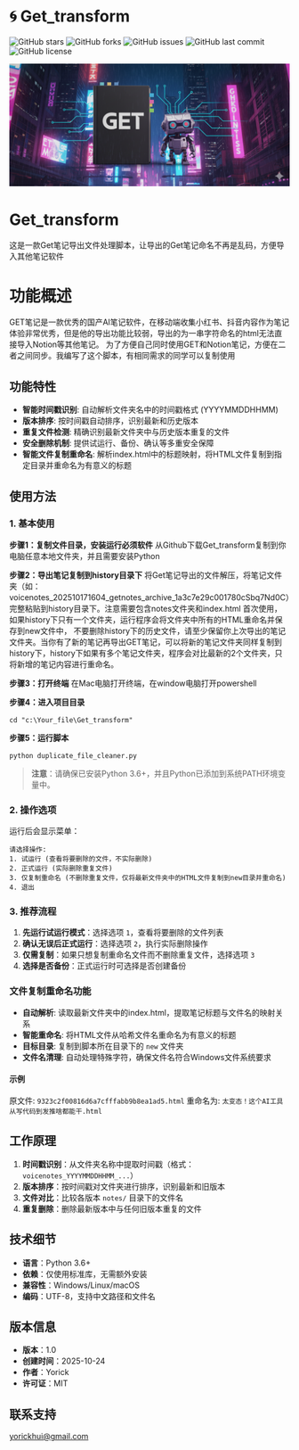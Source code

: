# 🌀 Get_transform

![GitHub stars](https://img.shields.io/github/stars/yorickhui/Get_transform?style=for-the-badge&color=blue)
![GitHub forks](https://img.shields.io/github/forks/yorickhui/Get_transform?style=for-the-badge&color=green)
![GitHub issues](https://img.shields.io/github/issues/yorickhui/Get_transform?style=for-the-badge&color=orange)
![GitHub last commit](https://img.shields.io/github/last-commit/yorickhui/Get_transform?style=for-the-badge&color=purple)
![GitHub license](https://img.shields.io/github/license/yorickhui/Get_transform?style=for-the-badge&color=brightgreen)

<p align="center">
  <img src="/banner.png" width="600">
</p>

# Get_transform
这是一款Get笔记导出文件处理脚本，让导出的Get笔记命名不再是乱码，方便导入其他笔记软件

# 功能概述
GET笔记是一款优秀的国产AI笔记软件，在移动端收集小红书、抖音内容作为笔记体验非常优秀，但是他的导出功能比较弱，导出的为一串字符命名的html无法直接导入Notion等其他笔记。
为了方便自己同时使用GET和Notion笔记，方便在二者之间同步。我编写了这个脚本，有相同需求的同学可以复制使用


## 功能特性

- **智能时间戳识别**: 自动解析文件夹名中的时间戳格式 (YYYYMMDDHHMM)
- **版本排序**: 按时间戳自动排序，识别最新和历史版本
- **重复文件检测**: 精确识别最新文件夹中与历史版本重复的文件
- **安全删除机制**: 提供试运行、备份、确认等多重安全保障
- **智能文件复制重命名**: 解析index.html中的标题映射，将HTML文件复制到指定目录并重命名为有意义的标题


## 使用方法

### 1. 基本使用
**步骤1：复制文件目录，安装运行必须软件**
从Github下载Get_transform复制到你电脑任意本地文件夹，并且需要安装Python

**步骤2：导出笔记复制到history目录下**
将Get笔记导出的文件解压，将笔记文件夹（如：voicenotes_202510171604_getnotes_archive_1a3c7e29c001780cSbq7Nd0C）完整粘贴到history目录下。注意需要包含notes文件夹和index.html
首次使用，如果history下只有一个文件夹，运行程序会将文件夹中所有的HTML重命名并保存到new文件中，
不要删除history下的历史文件，请至少保留你上次导出的笔记文件夹。当你有了新的笔记再导出GET笔记，可以将新的笔记文件夹同样复制到history下，history下如果有多个笔记文件夹，程序会对比最新的2个文件夹，只将新增的笔记内容进行重命名。

**步骤3：打开终端**
在Mac电脑打开终端，在window电脑打开powershell

**步骤4：进入项目目录**
```把下面地址替换成你的存放目录，在powershell中运行以下命令
cd "c:\Your_file\Get_transform"
```
**步骤5：运行脚本**
```在powershell中运行以下命令
python duplicate_file_cleaner.py
```

> **注意**：请确保已安装Python 3.6+，并且Python已添加到系统PATH环境变量中。

### 2. 操作选项

运行后会显示菜单：

```
请选择操作:
1. 试运行 (查看将要删除的文件，不实际删除)
2. 正式运行 (实际删除重复文件)
3. 仅复制重命名 (不删除重复文件，仅将最新文件夹中的HTML文件复制到new目录并重命名)
4. 退出
```

### 3. 推荐流程

1. **先运行试运行模式**：选择选项 `1`，查看将要删除的文件列表
2. **确认无误后正式运行**：选择选项 `2`，执行实际删除操作
3. **仅需复制**：如果只想复制重命名文件而不删除重复文件，选择选项 `3`
4. **选择是否备份**：正式运行时可选择是否创建备份

### 文件复制重命名功能
- **自动解析**: 读取最新文件夹中的index.html，提取笔记标题与文件名的映射关系
- **智能重命名**: 将HTML文件从哈希文件名重命名为有意义的标题
- **目标目录**: 复制到脚本所在目录下的 `new` 文件夹
- **文件名清理**: 自动处理特殊字符，确保文件名符合Windows文件系统要求

#### 示例
原文件: `9323c2f00816d6a7cfffabb9b8ea1ad5.html`
重命名为: `太变态！这个AI工具从写代码到发推啥都能干.html`


## 工作原理

1. **时间戳识别**：从文件夹名称中提取时间戳（格式：`voicenotes_YYYYMMDDHHMM_...`）
2. **版本排序**：按时间戳对文件夹进行排序，识别最新和旧版本
3. **文件对比**：比较各版本 `notes/` 目录下的文件名
4. **重复删除**：删除最新版本中与任何旧版本重复的文件

## 技术细节

- **语言**：Python 3.6+
- **依赖**：仅使用标准库，无需额外安装
- **兼容性**：Windows/Linux/macOS
- **编码**：UTF-8，支持中文路径和文件名

## 版本信息

- **版本**：1.0
- **创建时间**：2025-10-24
- **作者**：Yorick
- **许可证**：MIT

## 联系支持
yorickhui@gmail.com

